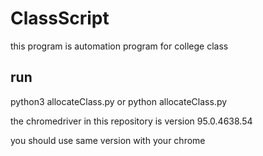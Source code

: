 # ClassScript
this program is automation program for college class 


## run
python3 allocateClass.py or python allocateClass.py

the chromedriver in this repository is version 95.0.4638.54
<p class="warn">you should use same version with your chrome</p>
